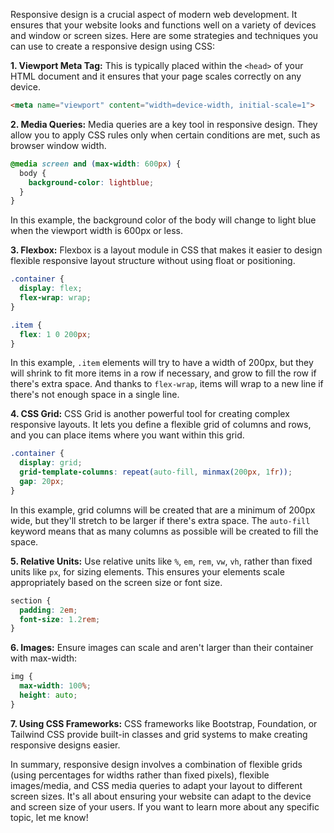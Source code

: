 Responsive design is a crucial aspect of modern web development. It ensures that your website looks and functions well on a variety of devices and window or screen sizes. Here are some strategies and techniques you can use to create a responsive design using CSS:

**1. Viewport Meta Tag:**
This is typically placed within the `<head>` of your HTML document and it ensures that your page scales correctly on any device.

```html
<meta name="viewport" content="width=device-width, initial-scale=1">
```

**2. Media Queries:**
Media queries are a key tool in responsive design. They allow you to apply CSS rules only when certain conditions are met, such as browser window width.

```css
@media screen and (max-width: 600px) {
  body {
    background-color: lightblue;
  }
}
```
In this example, the background color of the body will change to light blue when the viewport width is 600px or less.

**3. Flexbox:**
Flexbox is a layout module in CSS that makes it easier to design flexible responsive layout structure without using float or positioning. 

```css
.container {
  display: flex;
  flex-wrap: wrap;
}

.item {
  flex: 1 0 200px;
}
```
In this example, `.item` elements will try to have a width of 200px, but they will shrink to fit more items in a row if necessary, and grow to fill the row if there's extra space. And thanks to `flex-wrap`, items will wrap to a new line if there's not enough space in a single line.

**4. CSS Grid:**
CSS Grid is another powerful tool for creating complex responsive layouts. It lets you define a flexible grid of columns and rows, and you can place items where you want within this grid.

```css
.container {
  display: grid;
  grid-template-columns: repeat(auto-fill, minmax(200px, 1fr));
  gap: 20px;
}
```
In this example, grid columns will be created that are a minimum of 200px wide, but they'll stretch to be larger if there's extra space. The `auto-fill` keyword means that as many columns as possible will be created to fill the space.

**5. Relative Units:**
Use relative units like `%`, `em`, `rem`, `vw`, `vh`, rather than fixed units like `px`, for sizing elements. This ensures your elements scale appropriately based on the screen size or font size.

```css
section {
  padding: 2em;
  font-size: 1.2rem;
}
```

**6. Images:**
Ensure images can scale and aren't larger than their container with max-width:

```css
img {
  max-width: 100%;
  height: auto;
}
```

**7. Using CSS Frameworks:**
CSS frameworks like Bootstrap, Foundation, or Tailwind CSS provide built-in classes and grid systems to make creating responsive designs easier.

In summary, responsive design involves a combination of flexible grids (using percentages for widths rather than fixed pixels), flexible images/media, and CSS media queries to adapt your layout to different screen sizes. It's all about ensuring your website can adapt to the device and screen size of your users. If you want to learn more about any specific topic, let me know!